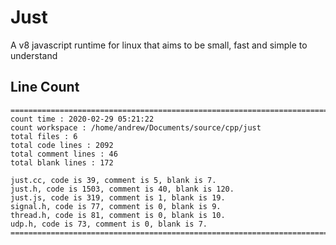 # Just

A v8 javascript runtime for linux that aims to be small, fast and simple to understand

## Line Count

```
===============================================================================
count time : 2020-02-29 05:21:22
count workspace : /home/andrew/Documents/source/cpp/just
total files : 6
total code lines : 2092
total comment lines : 46
total blank lines : 172

just.cc, code is 39, comment is 5, blank is 7.
just.h, code is 1503, comment is 40, blank is 120.
just.js, code is 319, comment is 1, blank is 19.
signal.h, code is 77, comment is 0, blank is 9.
thread.h, code is 81, comment is 0, blank is 10.
udp.h, code is 73, comment is 0, blank is 7.
===============================================================================
```
